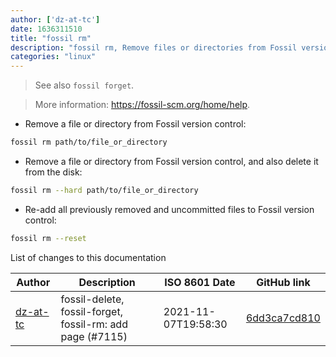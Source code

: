 ```yaml
---
author: ['dz-at-tc']
date: 1636311510
title: "fossil rm"
description: "fossil rm, Remove files or directories from Fossil version control."
categories: "linux"
---
```

> See also `fossil forget`.

> More information: <https://fossil-scm.org/home/help>.

- Remove a file or directory from Fossil version control:

```bash
fossil rm path/to/file_or_directory
```

- Remove a file or directory from Fossil version control, and also delete it from the disk:

```bash
fossil rm --hard path/to/file_or_directory
```

- Re-add all previously removed and uncommitted files to Fossil version control:

```bash
fossil rm --reset
```
List of changes to this documentation


Author | Description | ISO 8601 Date | GitHub link
------|-----|-----|-----
[dz-at-tc](mailto:49352191+dz-at-tc@users.noreply.github.com) | fossil-delete, fossil-forget, fossil-rm: add page (#7115) | 2021-11-07T19:58:30 | [6dd3ca7cd810](https://github.com/tldr-pages/tldr/commit/6dd3ca7cd810f4fe410b3a54428805a7289779fc)


